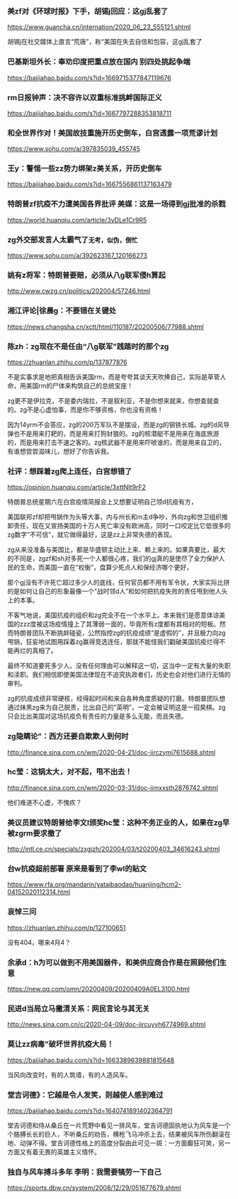 ### 美zf对《环球时报》下手，胡锡j回应：这gj乱套了
https://www.guancha.cn/internation/2020_06_23_555121.shtml

胡锡j在社交媒体上直言“荒唐”，称“美国在失去自信和包容，这gj乱套了

### 巴基斯坦外长：奉劝印度把重点放在国内 别四处挑起争端
https://baijiahao.baidu.com/s?id=1669715377847119676

### rm日报钟声：决不容许以双重标准挑衅国际正义
https://baijiahao.baidu.com/s?id=1667797288353818711

### 和全世界作对！美国故技重施开历史倒车，白宫透露一项荒谬计划
https://www.sohu.com/a/397835039_455745

### 王y：警惕一些zz势力绑架z美关系，开历史倒车
https://baijiahao.baidu.com/s?id=1667556861137163479

### 特朗普zf抗疫不力遭美国各界批评  美媒：这是一场得到gj批准的杀戮
https://world.huanqiu.com/article/3yDLe1Cr9R5

### zg外交部发言人太霸气了`无考，似伪，倒忙`
https://www.sohu.com/a/392623167_120166273
### 姚有z将军：特朗普要赔，必须从八g联军侵h算起
http://www.cwzg.cn/politics/202004/57246.html
### 湘江评论|徐晨g：不要错在关键处
https://news.changsha.cn/xctt/html/110187/20200506/77988.shtml
### 陈zh：zg现在不是任由“八g联军”践踏时的那个zg
https://zhuanlan.zhihu.com/p/137877876

不是实事求是地把真相告诉美国rm，而是夸夸其谈天天吹捧自己，实际是草菅人命，用美国rm的尸体来构筑自己的总统宝座！

zg更不是伊拉克，不是委内瑞拉，不是叙利亚，不是你想来就来，你想查就查的。zg不是心虚怕事，而是你不够资格，你也没有资格！

因为14yrm不会答应，zg的200万军队不是摆设，而是zg的钢铁长城。zg的d风导弹也不是用来打耙的，而是用来打狗豺狼的。zg的核潜艇不是用来在海底旅游的，而是用来打击不速之客的。zg核武器不是用来吓唬谁的，而是用来自卫的，有谁想尝尝滋味儿，想好了你告诉我。

### 社评：想踩着zg爬上连任，白宫想错了
https://opinion.huanqiu.com/article/3xttNIt9rF2

特朗普总统星期六在白宫疫情简报会上又想要证明自己领d抗疫有方，

美国联邦zf却把甩锅作为头等大事，内与州长和m主d争吵，外向zg和世卫组织推卸责任，现在又宣扬美国的十万人死亡率没有欧洲高，同时一口咬定比它低很多的zg数字“不可信”，就它做得最好，这是zz上非常失德的表现。

zg从来没准备与美国比，都是华盛顿主动比上来、赖上来的。如果真要比，最大的不同是，zgzf和sh对多死一个人都很心疼，我们的gj真的是使尽了全力保护人民的生命，而美国一直在“权衡”，盘算少死点人和保经济哪个更好，

那个gj没有不许死亡超过多少人的底线，任何官员都不用有军令状，大家实际比拼的是如何让自己的形象最像一个“战时领d人”和如何把抗疫失败的责任甩到他人头上的本事。

不客气地说，美国抗疫的组织和zg完全不在一个水平上。本来我们是愿意体谅美国的zzz度被这场疫情撞上了其薄弱一面的，毕竟所有z度都有其相对的短板。然而特朗普团队不断挑衅碰瓷，公然指控zg的抗疫成绩“是虚假的”，并且极力向zg甩锅，狂妄地试图用踩着zg赢得竞选连任，那就不能怪我们戳破美国抗疫烂得不能再烂的真相了。

最终不知道要死多少人。没有任何理由可以解释这一切，这当中一定有大量的失职和渎职。我们相信即使美国法律现在不追究执政者们，历史也会对他们进行无情的审判。

zg的抗疫成绩非常硬核，经得起时间和来自各种角度质疑的打磨。特朗普团队想通过抹黑zg来为自己脱责，比出自己的“英明”，一定会被证明这是一招臭棋。zg只会比出美国对这场抗疫负有责任的力量是多么无能，而且失德。

### zg隐瞒论”：西方还要自欺欺人到何时
http://finance.sina.com.cn/wm/2020-04-21/doc-iirczymi7615688.shtml

### hc莹：这锅太大，对不起，甩不出去！
http://finance.sina.com.cn/wm/2020-03-31/doc-iimxxsth2876742.shtml

他们难道不心虚，不愧疚？

### 美议员建议特朗普给李文l颁奖hc莹：这种不务正业的人，如果在zg早被zgrm要求撤了
http://intl.ce.cn/specials/zxgjzh/202004/03/t20200403_34616243.shtml

### 台w抗疫超前部署 原来是看到了李wl的贴文
https://www.rfa.org/mandarin/yataibaodao/huanjing/hcm2-04152020112314.html

### 哀悼三问
https://zhuanlan.zhihu.com/p/127100651

没有404，哪来4月4？

### 余承d：h为可以做到不用美国器件，和美供应商合作是在照顾他们生意
https://new.qq.com/omn/20200409/20200409A0EL3100.html

### 民进d当局立马撇清关系：网民言论与其无关
http://news.sina.com.cn/c/2020-04-09/doc-iircuyvh6774969.shtml

### 莫让zz病毒”破坏世界抗疫大局！
https://baijiahao.baidu.com/s?id=1663389639881815648

当风向改变时，有的人筑墙，有的人造风车。

### 堂吉诃德》：它越是令人发笑，则越使人感到难过
https://baijiahao.baidu.com/s?id=1640741891402364791

堂吉诃德和侍从桑丘在一片荒野中看见一排风车，堂吉诃德固执地认为风车是一个个胳膊长长的巨人，不听桑丘的劝告，横枪飞马冲杀上去，结果被风车所伤翻滚在地、动弹不得。堂吉诃德性格上的高度分裂由此可见一斑：一方面癫狂可笑，另一方面又有着无畏的英雄主义情怀。

### 独自与风车搏斗多年 李明：我需要犒劳一下自己
https://sports.dbw.cn/system/2008/12/29/051677679.shtml

